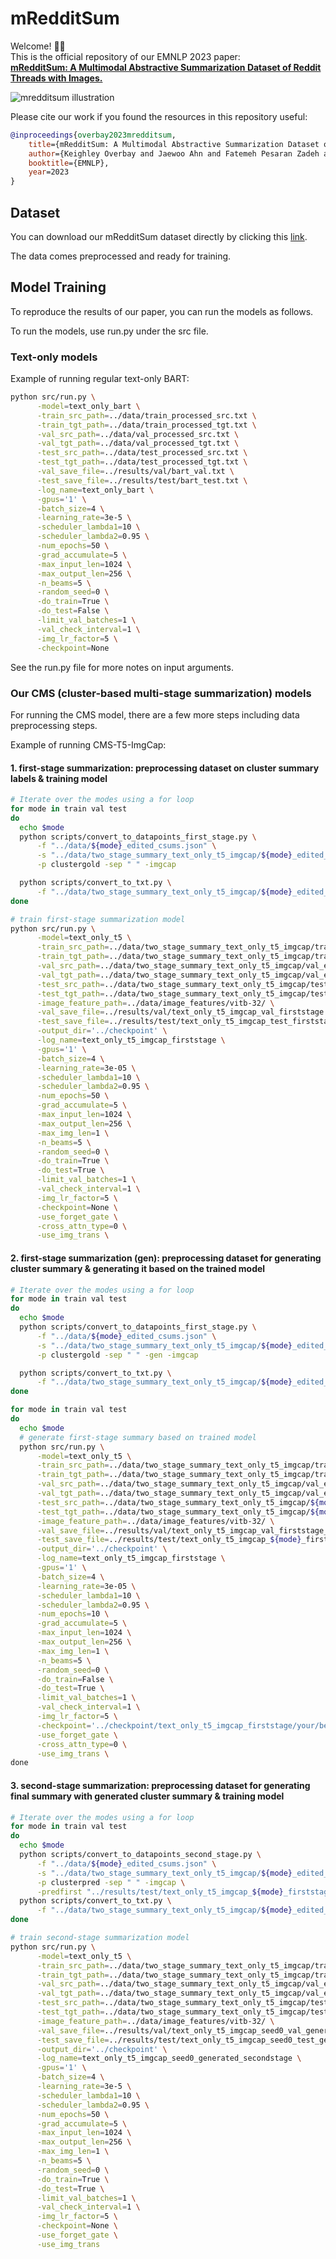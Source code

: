 # mRedditSum

Welcome! 👋🏻\
This is the official repository of our EMNLP 2023 paper: \
**[mRedditSum: A Multimodal Abstractive Summarization Dataset of Reddit Threads with Images.](https://openreview.net/forum?id=k3i6PKlKY8)**

![mredditsum illustration](assets/cover.png)

Please cite our work if you found the resources in this repository useful:

```bib
@inproceedings{overbay2023mredditsum,
    title={mRedditSum: A Multimodal Abstractive Summarization Dataset of Reddit Threads with Images.},
    author={Keighley Overbay and Jaewoo Ahn and Fatemeh Pesaran Zadeh and Joonsuk Park and Gunhee Kim},
    booktitle={EMNLP},
    year=2023
}
```

## Dataset

You can download our mRedditSum dataset directly by clicking this [link](https://drive.google.com/file/d/1WhOgsEWmLSnEG2-K8R2n_hogFLGPkI8I/view?usp=sharing).

The data comes preprocessed and ready for training.

## Model Training

To reproduce the results of our paper, you can run the models as follows.

To run the models, use run.py under the src file.

### Text-only models

Example of running regular text-only BART:

```bash
python src/run.py \
      -model=text_only_bart \
      -train_src_path=../data/train_processed_src.txt \
      -train_tgt_path=../data/train_processed_tgt.txt \
      -val_src_path=../data/val_processed_src.txt \
      -val_tgt_path=../data/val_processed_tgt.txt \
      -test_src_path=../data/test_processed_src.txt \
      -test_tgt_path=../data/test_processed_tgt.txt \
      -val_save_file=../results/val/bart_val.txt \
      -test_save_file=../results/test/bart_test.txt \
      -log_name=text_only_bart \
      -gpus='1' \
      -batch_size=4 \
      -learning_rate=3e-5 \
      -scheduler_lambda1=10 \
      -scheduler_lambda2=0.95 \
      -num_epochs=50 \
      -grad_accumulate=5 \
      -max_input_len=1024 \
      -max_output_len=256 \
      -n_beams=5 \
      -random_seed=0 \
      -do_train=True \
      -do_test=False \
      -limit_val_batches=1 \
      -val_check_interval=1 \
      -img_lr_factor=5 \
      -checkpoint=None
```

See the run.py file for more notes on input arguments.

### Our CMS (cluster-based multi-stage summarization) models

For running the CMS model, there are a few more steps including data preprocessing steps.

Example of running CMS-T5-ImgCap:

#### 1. first-stage summarization: preprocessing dataset on cluster summary labels & training model

```bash
# Iterate over the modes using a for loop
for mode in train val test
do
  echo $mode
  python scripts/convert_to_datapoints_first_stage.py \
      -f "../data/${mode}_edited_csums.json" \
      -s "../data/two_stage_summary_text_only_t5_imgcap/${mode}_edited_csums_firststage_processed.json" \
      -p clustergold -sep " " -imgcap

  python scripts/convert_to_txt.py \
      -f "../data/two_stage_summary_text_only_t5_imgcap/${mode}_edited_csums_firststage_processed.json"
done

# train first-stage summarization model
python src/run.py \
      -model=text_only_t5 \
      -train_src_path=../data/two_stage_summary_text_only_t5_imgcap/train_edited_csums_firststage_processed_src.txt \
      -train_tgt_path=../data/two_stage_summary_text_only_t5_imgcap/train_edited_csums_firststage_processed_tgt.txt \
      -val_src_path=../data/two_stage_summary_text_only_t5_imgcap/val_edited_csums_firststage_processed_src.txt \
      -val_tgt_path=../data/two_stage_summary_text_only_t5_imgcap/val_edited_csums_firststage_processed_tgt.txt \
      -test_src_path=../data/two_stage_summary_text_only_t5_imgcap/test_edited_csums_firststage_processed_src.txt \
      -test_tgt_path=../data/two_stage_summary_text_only_t5_imgcap/test_edited_csums_firststage_processed_tgt.txt \
      -image_feature_path=../data/image_features/vitb-32/ \
      -val_save_file=../results/val/text_only_t5_imgcap_val_firststage.txt \
      -test_save_file=../results/test/text_only_t5_imgcap_test_firststage.txt \
      -output_dir='../checkpoint' \
      -log_name=text_only_t5_imgcap_firststage \
      -gpus='1' \
      -batch_size=4 \
      -learning_rate=3e-05 \
      -scheduler_lambda1=10 \
      -scheduler_lambda2=0.95 \
      -num_epochs=50 \
      -grad_accumulate=5 \
      -max_input_len=1024 \
      -max_output_len=256 \
      -max_img_len=1 \
      -n_beams=5 \
      -random_seed=0 \
      -do_train=True \
      -do_test=True \
      -limit_val_batches=1 \
      -val_check_interval=1 \
      -img_lr_factor=5 \
      -checkpoint=None \
      -use_forget_gate \
      -cross_attn_type=0 \
      -use_img_trans \
```

#### 2. first-stage summarization (gen): preprocessing dataset for generating cluster summary & generating it based on the trained model

```bash
# Iterate over the modes using a for loop
for mode in train val test
do
  echo $mode
  python scripts/convert_to_datapoints_first_stage.py \
      -f "../data/${mode}_edited_csums.json" \
      -s "../data/two_stage_summary_text_only_t5_imgcap/${mode}_edited_csums_firststage_generated_processed.json" \
      -p clustergold -sep " " -gen -imgcap

  python scripts/convert_to_txt.py \
      -f "../data/two_stage_summary_text_only_t5_imgcap/${mode}_edited_csums_firststage_generated_processed.json"
done

for mode in train val test
do
  echo $mode
  # generate first-stage summary based on trained model
  python src/run.py \
      -model=text_only_t5 \
      -train_src_path=../data/two_stage_summary_text_only_t5_imgcap/train_edited_csums_firststage_generated_processed_src.txt \
      -train_tgt_path=../data/two_stage_summary_text_only_t5_imgcap/train_edited_csums_firststage_generated_processed_tgt.txt \
      -val_src_path=../data/two_stage_summary_text_only_t5_imgcap/val_edited_csums_firststage_generated_processed_src.txt \
      -val_tgt_path=../data/two_stage_summary_text_only_t5_imgcap/val_edited_csums_firststage_generated_processed_tgt.txt \
      -test_src_path=../data/two_stage_summary_text_only_t5_imgcap/${mode}_edited_csums_firststage_generated_processed_src.txt \
      -test_tgt_path=../data/two_stage_summary_text_only_t5_imgcap/${mode}_edited_csums_firststage_generated_processed_tgt.txt \
      -image_feature_path=../data/image_features/vitb-32/ \
      -val_save_file=../results/val/text_only_t5_imgcap_val_firststage_generated.txt \
      -test_save_file=../results/test/text_only_t5_imgcap_${mode}_firststage_generated.txt \
      -output_dir='../checkpoint' \
      -log_name=text_only_t5_imgcap_firststage \
      -gpus='1' \
      -batch_size=4 \
      -learning_rate=3e-05 \
      -scheduler_lambda1=10 \
      -scheduler_lambda2=0.95 \
      -num_epochs=10 \
      -grad_accumulate=5 \
      -max_input_len=1024 \
      -max_output_len=256 \
      -max_img_len=1 \
      -n_beams=5 \
      -random_seed=0 \
      -do_train=False \
      -do_test=True \
      -limit_val_batches=1 \
      -val_check_interval=1 \
      -img_lr_factor=5 \
      -checkpoint='../checkpoint/text_only_t5_imgcap_firststage/your/best/checkpoint.ckpt' \
      -use_forget_gate \
      -cross_attn_type=0 \
      -use_img_trans \
done
```

#### 3. second-stage summarization: preprocessing dataset for generating final summary with generated cluster summary & training model

```bash
# Iterate over the modes using a for loop
for mode in train val test
do
  echo $mode
  python scripts/convert_to_datapoints_second_stage.py \
      -f "../data/${mode}_edited_csums.json" \
      -s "../data/two_stage_summary_text_only_t5_imgcap/${mode}_edited_csums_generated_secondstage_processed.json" \
      -p clusterpred -sep " " -imgcap \
      -predfirst "../results/test/text_only_t5_imgcap_${mode}_firststage_generated.txt_summary_with_ids"
  python scripts/convert_to_txt.py \
      -f "../data/two_stage_summary_text_only_t5_imgcap/${mode}_edited_csums_generated_secondstage_processed.json"
done

# train second-stage summarization model
python src/run.py \
      -model=text_only_t5 \
      -train_src_path=../data/two_stage_summary_text_only_t5_imgcap/train_edited_csums_generated_secondstage_processed_src.txt \
      -train_tgt_path=../data/two_stage_summary_text_only_t5_imgcap/train_edited_csums_generated_secondstage_processed_tgt.txt \
      -val_src_path=../data/two_stage_summary_text_only_t5_imgcap/val_edited_csums_generated_secondstage_processed_src.txt \
      -val_tgt_path=../data/two_stage_summary_text_only_t5_imgcap/val_edited_csums_generated_secondstage_processed_tgt.txt \
      -test_src_path=../data/two_stage_summary_text_only_t5_imgcap/test_edited_csums_generated_secondstage_processed_src.txt \
      -test_tgt_path=../data/two_stage_summary_text_only_t5_imgcap/test_edited_csums_generated_secondstage_processed_tgt.txt \
      -image_feature_path=../data/image_features/vitb-32/ \
      -val_save_file=../results/val/text_only_t5_imgcap_seed0_val_generated_secondstage.txt \
      -test_save_file=../results/test/text_only_t5_imgcap_seed0_test_generated_secondstage.txt \
      -output_dir='../checkpoint' \
      -log_name=text_only_t5_imgcap_seed0_generated_secondstage \
      -gpus='1' \
      -batch_size=4 \
      -learning_rate=3e-5 \
      -scheduler_lambda1=10 \
      -scheduler_lambda2=0.95 \
      -num_epochs=50 \
      -grad_accumulate=5 \
      -max_input_len=1024 \
      -max_output_len=256 \
      -max_img_len=1 \
      -n_beams=5 \
      -random_seed=0 \
      -do_train=True \
      -do_test=True \
      -limit_val_batches=1 \
      -val_check_interval=1 \
      -img_lr_factor=5 \
      -checkpoint=None \
      -use_forget_gate \
      -use_img_trans
```
